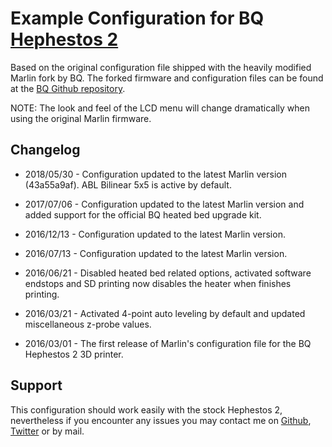 # Example Configuration for BQ [Hephestos 2](http://www.bq.com/uk/hephestos-2)
Based on the original configuration file shipped with the heavily modified Marlin fork by BQ.
The forked firmware and configuration files can be found at the [BQ Github repository](https://github.com/bq/Marlin).

NOTE: The look and feel of the LCD menu will change dramatically when using the original Marlin firmware.

## Changelog
 * 2018/05/30 - Configuration updated to the latest Marlin version (43a55a9af).
                ABL Bilinear 5x5 is active by default.

 * 2017/07/06 - Configuration updated to the latest Marlin version and added support for the
                official BQ heated bed upgrade kit.

 * 2016/12/13 - Configuration updated to the latest Marlin version.

 * 2016/07/13 - Configuration updated to the latest Marlin version.

 * 2016/06/21 - Disabled heated bed related options, activated software endstops and SD printing now
               disables the heater when finishes printing.

 * 2016/03/21 - Activated 4-point auto leveling by default and updated miscellaneous z-probe values.

 * 2016/03/01 - The first release of Marlin's configuration file for the
                BQ Hephestos 2 3D printer.


## Support
This configuration should work easily with the stock Hephestos 2, nevertheless if you encounter any
issues you may contact me on [Github](https://github.com/jbrazio), [Twitter](https://twitter.com/jbrazio) or by mail.

